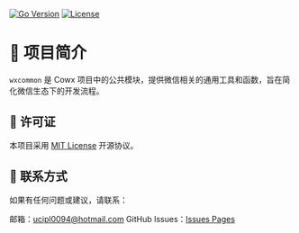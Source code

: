 [![Go Version](https://img.shields.io/badge/Go-1.20+-blue)](https://golang.org/)
[![License](https://img.shields.io/badge/License-MIT-green)](LICENSE)

# 🌟 项目简介

`wxcommon` 是 Cowx 项目中的公共模块，提供微信相关的通用工具和函数，旨在简化微信生态下的开发流程。

## 📜 许可证
本项目采用 [MIT License](./LICENSE) 开源协议。

## 🤝 联系方式
如果有任何问题或建议，请联系：

邮箱：[ucipl0094@hotmail.com](mailto:ucipl0094@hotmail.com)
GitHub Issues：[Issues Pages](https://github.com/seth16888/wxcommon/issues)
